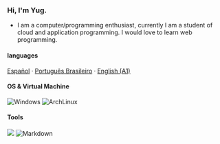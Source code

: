 ### Hi, I'm Yug.
- I am a computer/programming enthusiast, currently I am a student of cloud and application programming. I would love to learn web programming.

#### languages
<a href="/docs/readme_es.md">Español</a>
·
<a href="/docs/readme_pt-BR.md">Português Brasileiro</a>
·
<a href="/docs/readme_en.md">English (A1)</a>

#### OS & Virtual Machine
![Windows](http://img.shields.io/badge/-Windows-0078D6?style=flat-square&logo=windows&logoColor=ffffff)
![ArchLinux](http://img.shields.io/badge/-ArchLinux-0078D6?style=flat-square&logo=archlinux&logoColor=ffffff)

#### Tools

![](https://img.shields.io/badge/Editor-VS_Codium-informational?style=flat&logo=visual-studio-code&logoColor=white&color=6aa6f8)
![Markdown](https://img.shields.io/badge/-Markdown-FCA121?style=flat-square&logo=markdown)

